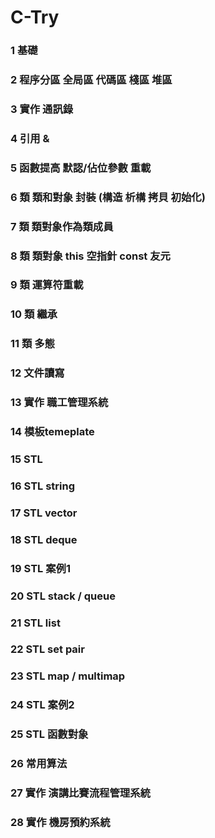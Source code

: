 # C-Try
### 1  基礎
### 2  程序分區 全局區 代碼區 棧區 堆區
### 3  實作 通訊錄
### 4  引用 &
### 5  函數提高 默認/佔位參數 重載
### 6  類 類和對象 封裝 (構造 析構 拷貝 初始化)
### 7  類 類對象作為類成員
### 8  類 類對象 this 空指針 const 友元
### 9  類 運算符重載
### 10 類 繼承
### 11 類 多態
### 12 文件讀寫
### 13 實作 職工管理系統
### 14 模板temeplate
### 15 STL
### 16 STL string
### 17 STL vector
### 18 STL deque
### 19 STL 案例1
### 20 STL stack / queue
### 21 STL list
### 22 STL set pair
### 23 STL map / multimap
### 24 STL 案例2
### 25 STL 函數對象
### 26 常用算法 
### 27 實作 演講比賽流程管理系統
### 28 實作 機房預約系統
